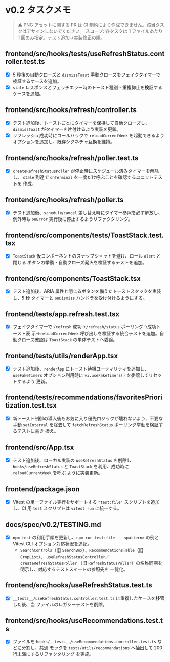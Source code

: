 # v0.2 タスクメモ

> ⚠️ PNG アセットに関する PR は CI 制約により作成できません。該当タスクはアサインしないでください。
> スコープ: 各タスクは 1 ファイルあたり 1 回のみ指定。テスト追加→実装修正の順。

## frontend/src/hooks/__tests__/useRefreshStatus.controller.test.ts

- [x] 5 秒後の自動クローズと `dismissToast` 手動クローズをフェイクタイマーで
  検証するケースを追加。
- [x] `stale` レスポンスとフェッチエラー時のトースト種別・重複抑止を検証する
  ケースを追加。

## frontend/src/hooks/refresh/controller.ts

- [x] テスト追加後、トーストごとにタイマーを保持して自動クローズし、
  `dismissToast` がタイマーを片付けるよう実装を更新。
- [x] リフレッシュ成功時にコールバックで `reloadCurrentWeek` を起動できるよう
  オプションを追加し、既存シグネチャ互換を維持。

## frontend/src/hooks/refresh/poller.test.ts

- [x] `createRefreshStatusPoller` が停止時にスケジュール済みタイマーを解除し、
  `stale` 到達で `onTerminal` を一度だけ呼ぶことを確認するユニットテストを
  作成。

## frontend/src/hooks/refresh/poller.ts

- [x] テスト追加後、`schedule`/`cancel` 差し替え時にタイマー参照を必ず解放し、
  例外時も `onError` 実行後に停止するようリファクタリング。

## frontend/src/components/__tests__/ToastStack.test.tsx

- [x] `ToastStack` 仮コンポーネントのスナップショットを避け、ロール `alert` と閉じる
  ボタンの挙動・自動クローズ発火を検証するテストを追加。

## frontend/src/components/ToastStack.tsx

- [x] テスト追加後、ARIA 属性と閉じるボタンを備えたトーストスタックを実装し、5 秒
  タイマーと `onDismiss` ハンドラを受け付けるようにする。

## frontend/tests/app.refresh.test.tsx

- [x] フェイクタイマーで `/refresh` 成功→`/refresh/status` ポーリング→成功トースト表
  示→`reloadCurrentWeek` 呼び出しを検証する統合テストを追加。自動クローズ確認は
  `ToastStack` の単体テストへ委譲。

## frontend/tests/utils/renderApp.tsx

- [x] テスト追加後、`renderApp` にトースト待機ユーティリティを追加し、
  `useFakeTimers` オプション利用時に `vi.useFakeTimers()` を委譲してリセットするよう
  更新。

## frontend/tests/recommendations/favoritesPrioritization.test.tsx

- [x] 新トースト制御の導入後もお気に入り優先ロジックが壊れないよう、不要な手動
  `setInterval` を除去して `fetchRefreshStatus` ポーリング挙動を検証するテストに書き
  換え。

## frontend/src/App.tsx

- [x] テスト追加後、ローカル実装の `useRefreshStatus` を削除し
  `hooks/useRefreshStatus` と `ToastStack` を利用、成功時に `reloadCurrentWeek` を呼ぶ
  ように実装更新。

## frontend/package.json

- [x] Vitest の単一ファイル実行をサポートする `"test:file"` スクリプトを追加し、CI
  用 `test` スクリプトは `vitest run` に統一する。

## docs/spec/v0.2/TESTING.md

- [x] `npm test` の利用手順を更新し、`npm run test:file -- <pattern>` の例と Vitest CLI
  オプション対応状況を追記。
  - `SearchControls`（旧 `SearchBox`）、`RecommendationsTable`（旧 `CropList`）、
    `useRefreshStatusController`／`createRefreshStatusPoller`
    （旧 `RefreshStatusPoller`）の名称同期を明示し、対応するテストスイートの参照先を
    一覧化。

## frontend/src/hooks/useRefreshStatus.test.ts

- [x] `__tests__/useRefreshStatus.controller.test.ts` に重複したケースを移管した後、当
  ファイルのレガシーテストを削除。

## frontend/src/hooks/useRecommendations.test.ts

- [x] ファイルを `hooks/__tests__/useRecommendations.controller.test.ts` などに分割し、共通
  モックを `tests/utils/recommendations` へ抽出して 200 行未満にするリファクタリング
  を実施。
